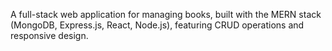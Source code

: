 A full-stack web application for managing books, built with the MERN stack (MongoDB, Express.js, React, Node.js), featuring CRUD operations and responsive design.
